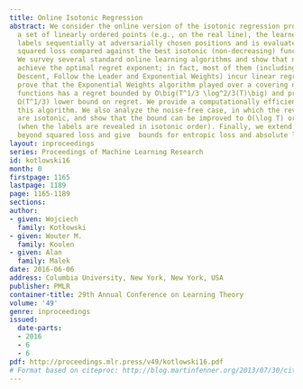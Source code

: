 ```yaml
---
title: Online Isotonic Regression
abstract: We consider the online version of the isotonic regression problem. Given
  a set of linearly ordered points (e.g., on the real line), the learner must predict
  labels sequentially at adversarially chosen positions and is evaluated by her total
  squared loss compared against the best isotonic (non-decreasing) function in hindsight.
  We survey several standard online learning algorithms and show that none of them
  achieve the optimal regret exponent; in fact, most of them (including Online Gradient
  Descent, Follow the Leader and Exponential Weights) incur linear regret. We then
  prove that the Exponential Weights algorithm played over a covering net of isotonic
  functions has a regret bounded by O\big(T^1/3 \log^2/3(T)\big) and present a matching
  Ω(T^1/3) lower bound on regret. We provide a computationally efficient version of
  this algorithm. We also analyze the noise-free case, in which the revealed labels
  are isotonic, and show that the bound can be improved to O(\log T) or even to O(1)
  (when the labels are revealed in isotonic order). Finally, we extend the analysis
  beyond squared loss and give  bounds for entropic loss and absolute loss.
layout: inproceedings
series: Proceedings of Machine Learning Research
id: kotlowski16
month: 0
firstpage: 1165
lastpage: 1189
page: 1165-1189
sections: 
author:
- given: Wojciech
  family: Kotłowski
- given: Wouter M.
  family: Koolen
- given: Alan
  family: Malek
date: 2016-06-06
address: Columbia University, New York, New York, USA
publisher: PMLR
container-title: 29th Annual Conference on Learning Theory
volume: '49'
genre: inproceedings
issued:
  date-parts:
  - 2016
  - 6
  - 6
pdf: http://proceedings.mlr.press/v49/kotlowski16.pdf
# Format based on citeproc: http://blog.martinfenner.org/2013/07/30/citeproc-yaml-for-bibliographies/
---
```

